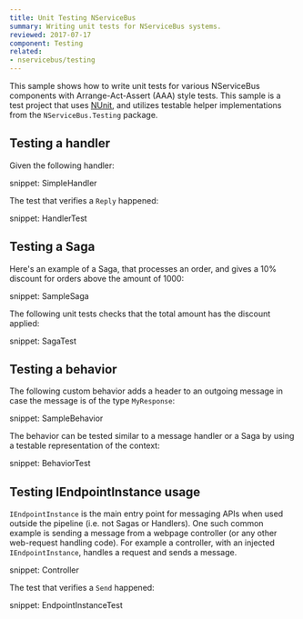 ```yaml
---
title: Unit Testing NServiceBus
summary: Writing unit tests for NServiceBus systems.
reviewed: 2017-07-17
component: Testing
related:
- nservicebus/testing
---
```


This sample shows how to write unit tests for various NServiceBus components with Arrange-Act-Assert (AAA) style tests. This sample is a test project that uses [NUnit](http://nunit.org/), and utilizes testable helper implementations from the `NServiceBus.Testing` package.


## Testing a handler

Given the following handler:

snippet: SimpleHandler

The test that verifies a `Reply` happened:

snippet: HandlerTest


## Testing a Saga

Here's an example of a Saga, that processes an order, and gives a 10% discount for orders above the amount of 1000:

snippet: SampleSaga

The following unit tests checks that the total amount has the discount applied:

snippet: SagaTest


## Testing a behavior

The following custom behavior adds a header to an outgoing message in case the message is of the type `MyResponse`:

snippet: SampleBehavior

The behavior can be tested similar to a message handler or a Saga by using a testable representation of the context:

snippet: BehaviorTest


## Testing IEndpointInstance usage

`IEndpointInstance` is the main entry point for messaging APIs when used outside the pipeline (i.e. not Sagas or Handlers). One such common example is sending a message from a webpage controller (or any other web-request handling code). For example a controller, with an injected `IEndpointInstance`, handles a request and sends a message.

snippet: Controller

The test that verifies a `Send` happened:

snippet: EndpointInstanceTest